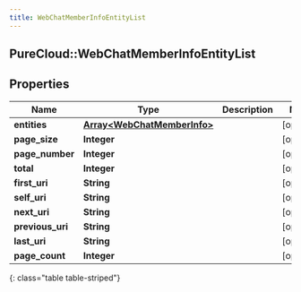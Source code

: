 ```yaml
---
title: WebChatMemberInfoEntityList
---
```

## PureCloud::WebChatMemberInfoEntityList

## Properties

|Name | Type | Description | Notes|
|------------ | ------------- | ------------- | -------------|
| **entities** | [**Array&lt;WebChatMemberInfo&gt;**](WebChatMemberInfo.html) |  | [optional] |
| **page_size** | **Integer** |  | [optional] |
| **page_number** | **Integer** |  | [optional] |
| **total** | **Integer** |  | [optional] |
| **first_uri** | **String** |  | [optional] |
| **self_uri** | **String** |  | [optional] |
| **next_uri** | **String** |  | [optional] |
| **previous_uri** | **String** |  | [optional] |
| **last_uri** | **String** |  | [optional] |
| **page_count** | **Integer** |  | [optional] |
{: class="table table-striped"}


